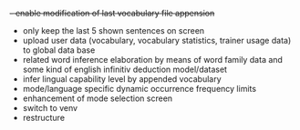 <s>- enable modification of last vocabulary file appension</s>
- only keep the last 5 shown sentences on screen
- upload user data (vocabulary, vocabulary statistics, trainer usage data) to global data base
- related word inference elaboration by means of word family data and some kind of english infinitiv deduction model/dataset
- infer lingual capability level by appended vocabulary
- mode/language specific dynamic occurrence frequency limits
- enhancement of mode selection screen
- switch to venv
- restructure
